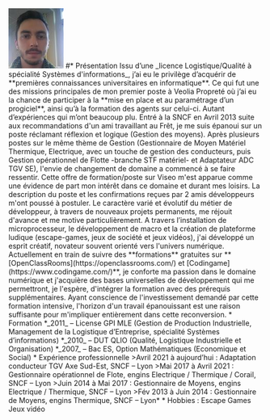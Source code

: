 <img src="Capture.JPG" alt="Photo de moi" />
    #* Présentation Issu d’une _licence Logistique/Qualité à spécialité Systèmes
    d'informations_, j’ai eu le privilège d’acquérir de **premières
    connaissances universitaires en informatique**. Ce qui fut une des missions
    principales de mon premier poste à Veolia Propreté où j’ai eu la chance de
    participer à la **mise en place et au paramétrage d’un progiciel**, ainsi
    qu’à la formation des agents sur celui-ci. Autant d’expériences qui m’ont
    beaucoup plu. Entré à la SNCF en Avril 2013 suite aux recommandations d'un
    ami travaillant au Frêt, je me suis épanoui sur un poste réclamant réflexion
    et logique (Gestion des moyens). Après plusieurs postes sur le même thème de
    Gestion (Gestionnaire de Moyen Matériel Thermique, Electrique, avec un
    touche de gestion des conducteurs, puis Gestion opérationnel de Flotte
    -branche STF matériel- et Adaptateur ADC TGV SE), l'envie de changement de
    domaine a commencé à se faire ressentir. Cette offre de formation/poste sur
    Viseo m'est apparue comme une évidence de part mon intérêt dans ce domaine
    et durant mes loisirs. La description du poste et les confirmations reçues
    par 2 amis développeurs m'ont poussé à postuler. Le caractère varié et
    évolutif du métier de développeur, à travers de nouveaux projets permanents,
    me réjouit d'avance et me motive particulièrement. A travers l’installation
    de microprocesseur, le développement de macro et la création de plateforme
    ludique (escape-games, jeux de société et jeux vidéos), j'ai développé un
    esprit créatif, novateur souvent orienté vers l'univers numérique.
    Actuellement en train de suivre des **formations** gratuites sur
    **[OpenClassRooms](https://openclassrooms.com/) et
    [Codingame](https://www.codingame.com/)**, je conforte ma passion dans le
    domaine numérique et j'acquière des bases universelles de développement qui
    me permettront, je l'espère, d'intégrer la formation avec des prérequis
    supplémentaires. Ayant conscience de l'investissement demandé par cette
    formation intensive, l'horizon d'un travail épanouissant est une raison
    suffisante pour m'impliquer entièrement dans cette reconversion. * Formation
    *_2011_ – License GPI MLE (Gestion de Production Industrielle, Management de
    la Logistique d’Entreprise, spécialité Systèmes d’informations) *_2010_ –
    DUT QLIO (Qualité, Logistique Industrielle et Organisation) *_2007_ – Bac
    ES, Option Mathématiques (Economique et Social) * Expérience professionnelle
    >Avril 2021 à aujourd’hui : Adaptation conducteur TGV Axe Sud-Est, SNCF –
    Lyon >Mai 2017 à Avril 2021 : Gestionnaire opérationnel de Flote, engins
    Electrique / Thermique / Corail, SNCF – Lyon >Juin 2014 à Mai 2017 :
    Gestionnaire de Moyens, engins Electrique / Thermique, SNCF – Lyon >Fév 2013
    à Juin 2014 : Gestionnaire de Moyens, engins Thermique, SNCF – Lyon* *
    Hobbies : Escape Games Jeux vidéo